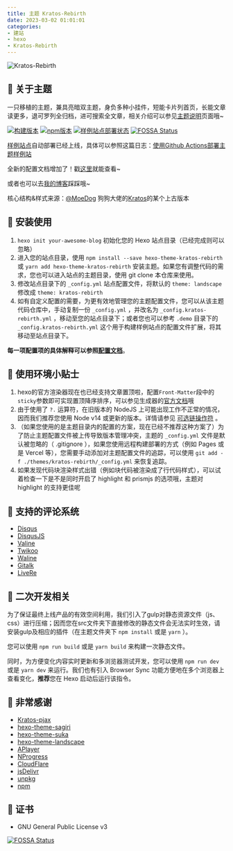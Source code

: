 ```yaml
---
title: 主题 Kratos-Rebirth
date: 2023-03-02 01:01:01
categories:
- 建站
- hexo
- Kratos-Rebirth
---
```


![Kratos-Rebirth](https://repository-images.githubusercontent.com/132322562/46429300-7da7-11ea-8c82-d03503cb17b8)

## 🍭 关于主题

一只移植的主题，兼具亮暗双主题，身负多种小挂件，短能卡片列首页，长能文章读更多，退可罗列全归档，进可搜索全文章，相关介绍可以参见[主题说明](https://candinya.github.io/posts/Kratos-Rebirth/)页面哦~

[![构建版本](https://img.shields.io/github/v/release/candinya/Kratos-Rebirth)](https://github.com/candinya/Kratos-Rebirth/releases/latest)
[![npm版本](https://img.shields.io/npm/v/hexo-theme-kratos-rebirth?color=red&logo=npm)](https://www.npmjs.com/package/hexo-theme-kratos-rebirth)
[![样例站点部署状态](https://github.com/candinya/Kratos-Rebirth/workflows/Build%20Demo%20Site/badge.svg)](https://kr-demo.candinya.github.io/)
[![FOSSA Status](https://app.fossa.com/api/projects/git%2Bgithub.com%2Fcandinya%2FKratos-Rebirth.svg?type=shield)](https://app.fossa.com/projects/git%2Bgithub.com%2Fcandinya%2FKratos-Rebirth?ref=badge_shield)

[样例站点](https://kr-demo.candinya.github.io)自动部署已经上线，具体可以参照这篇日志：[使用Github Actions部署主题样例站](https://candinya.github.io/posts/theme-demo-deployment-with-github-actions/)

全新的配置文档增加了！戳[这里](https://github.com/candinya/Kratos-Rebirth/blob/master/Kratos-Rebirth-Manual.md)就能查看~

或者也可以去[我的博客](https://candinya.github.io/posts/Kratos-Rebirth/)踩踩哦~

核心结构&样式来源：[@MoeDog](https://github.com/xb2016) 狗狗大佬的[Kratos](https://github.com/xb2016/kratos)的某个上古版本

## 💞 安装使用

1. `hexo init your-awesome-blog` 初始化您的 Hexo 站点目录（已经完成则可以忽略）
2. 进入您的站点目录，使用 `npm install --save hexo-theme-kratos-rebirth` 或 `yarn add hexo-theme-kratos-rebirth` 安装主题。如果您有调整代码的需求，您也可以进入站点的主题目录，使用 git clone 本仓库来使用。
3. 修改站点目录下的 `_config.yml` 站点配置文件，将默认的 `theme: landscape` 修改成 `theme: kratos-rebirth`
4. 如有自定义配置的需要，为更有效地管理您的主题配置文件，您可以从该主题代码仓库中，手动复制一份 `_config.yml` ，并改名为 `_config.kratos-rebirth.yml` ，移动至您的站点目录下；或者您也可以参考 `.demo` 目录下的 `_config.kratos-rebirth.yml` 这个用于构建样例站点的配置文件扩展，将其移动至站点目录下。

**每一项配置项的具体解释可以参照[配置文档](https://kr-demo.candinya.github.io/posts/Kratos-Rebirth-Manual/)**。

## 🎁 使用环境小贴士

1. hexo的官方渲染器现在也已经支持文章置顶啦，配置`Front-Matter`段中的`sticky`参数即可实现置顶降序排序，可以参见生成器的[官方文档](https://github.com/hexojs/hexo-generator-index#usage)哦
2. 由于使用了 `?.` 运算符，在旧版本的 NodeJS 上可能出现工作不正常的情况，因而我们推荐您使用 Node v14 或更新的版本。详情请参见 [可选链操作符](https://developer.mozilla.org/zh-CN/docs/Web/JavaScript/Reference/Operators/Optional_chaining) 。
3. （如果您使用的是主题目录内的配置的方案，现在已经不推荐这种方案了）为了防止主题配置文件被上传导致版本管理冲突，主题的 `_config.yml` 文件是默认被忽略的（ .gitignore ），如果您使用远程构建部署的方式（例如 Pages 或是 Vercel 等），您需要手动添加对主题配置文件的追踪，可以使用 `git add -f ./themes/kratos-rebirth/_config.yml` 来恢复追踪。
4. 如果发现代码块渲染样式出错（例如块代码被渲染成了行代码样式），可以试着检查一下是不是同时开启了 highlight 和 prismjs 的选项哦，主题对 highlight 的支持更佳呢

## 💬 支持的评论系统

- [Disqus](https://disqus.com)
- [DisqusJS](https://disqusjs.skk.moe/)
- [Valine](https://valine.js.org)
- [Twikoo](https://twikoo.js.org)
- [Waline](https://waline.js.org)
- [Gitalk](https://gitalk.github.io/)
- [LiveRe](https://livere.com/)

## 🍩 二次开发相关

为了保证最终上线产品的有效空间利用，我们引入了gulp对静态资源文件（js、css）进行压缩；因而您在src文件夹下直接修改的静态文件会无法实时生效，请安装gulp及相应的插件（在主题文件夹下 `npm install` 或是 `yarn` ）。

您可以使用 `npm run build` 或是 `yarn build` 来构建一次静态文件。

同时，为方便变化内容实时更新和多浏览器测试开发，您可以使用 `npm run dev` 或是 `yarn dev` 来运行。我们也有引入 Browser Sync 功能方便地在多个浏览器上查看变化，**推荐**您在 Hexo 启动后运行该指令。

## 💮 非常感谢

- [Kratos-pjax](https://github.com/xb2016/kratos-pjax)
- [hexo-theme-sagiri](https://github.com/DIYgod/diygod.me/tree/master/themes/sagiri)
- [hexo-theme-suka](https://github.com/SukkaW/hexo-theme-suka)
- [hexo-theme-landscape](https://github.com/hexojs/hexo-theme-landscape)
- [APlayer](https://github.com/MoePlayer/APlayer)
- [NProgress](https://github.com/rstacruz/nprogress)
- [CloudFlare](https://www.cloudflare.com/)
- [jsDelivr](https://www.jsdelivr.com/)
- [unpkg](https://www.unpkg.com/)
- [npm](https://www.npmjs.com/)

## 🎵 证书

- GNU General Public License v3

[![FOSSA Status](https://app.fossa.com/api/projects/git%2Bgithub.com%2Fcandinya%2FKratos-Rebirth.svg?type=large)](https://app.fossa.com/projects/git%2Bgithub.com%2Fcandinya%2FKratos-Rebirth?ref=badge_large)
